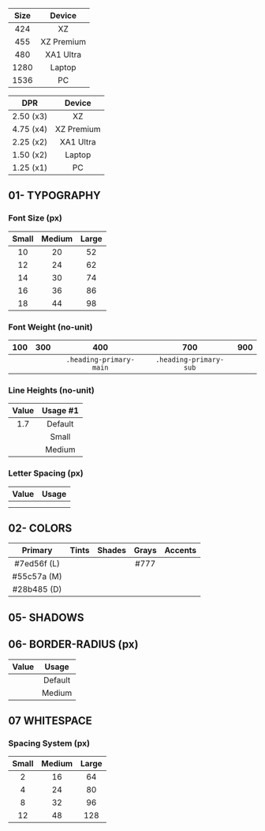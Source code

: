 | Size |   Device   |
| :--: | :--------: |
| 424  |     XZ     |
| 455  | XZ Premium |
| 480  | XA1 Ultra  |
| 1280 |   Laptop   |
| 1536 |     PC     |

|    DPR    |   Device   |
| :-------: | :--------: |
| 2.50 (x3) |     XZ     |
| 4.75 (x4) | XZ Premium |
| 2.25 (x2) | XA1 Ultra  |
| 1.50 (x2) |   Laptop   |
| 1.25 (x1) |     PC     |

## 01- TYPOGRAPHY

### Font Size (px)

| Small | Medium | Large |
| :---: | :----: | :---: |
|  10   |   20   |  52   |
|  12   |   24   |  62   |
|  14   |   30   |  74   |
|  16   |   36   |  86   |
|  18   |   44   |  98   |

### Font Weight (no-unit)

| 100 | 300 |           400           |          700           | 900 |
| :-: | :-: | :---------------------: | :--------------------: | :-: |
|     |     | `.heading-primary-main` | `.heading-primary-sub` |     |

### Line Heights (no-unit)

| Value | Usage #1 |
| :---: | :------: |
|  1.7  | Default  |
|       |  Small   |
|       |  Medium  |

### Letter Spacing (px)

| Value | Usage |
| :---: | :---: |
|       |       |
|       |       |

## 02- COLORS

|   Primary   | Tints | Shades | Grays | Accents |
| :---------: | :---: | :----: | :---: | ------- |
| #7ed56f (L) |       |        | #777  |         |
| #55c57a (M) |       |        |       |         |
| #28b485 (D) |       |        |       |         |

## 05- SHADOWS

## 06- BORDER-RADIUS (px)

| Value |  Usage  |
| :---: | :-----: |
|       | Default |
|       | Medium  |

## 07 WHITESPACE

### Spacing System (px)

| Small | Medium | Large |
| :---: | :----: | :---: |
|   2   |   16   |  64   |
|   4   |   24   |  80   |
|   8   |   32   |  96   |
|  12   |   48   |  128  |
